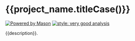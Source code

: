 # {{project_name.titleCase()}}

[![Powered by Mason][mason_badge]][mason_link]
[![style: very good analysis][very_good_analysis_badge]][very_good_analysis_link]

{{description}}.

[mason_badge]: https://img.shields.io/endpoint?url=https%3A%2F%2Ftinyurl.com%2Fmason-badge
[mason_link]: https://github.com/lishaduck/bricks
[very_good_analysis_badge]: https://img.shields.io/badge/style-very_good_analysis-B22C89.svg
[very_good_analysis_link]: https://pub.dev/packages/very_good_analysis
